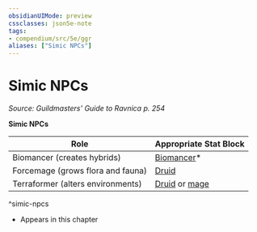```yaml
---
obsidianUIMode: preview
cssclasses: json5e-note
tags:
- compendium/src/5e/ggr
aliases: ["Simic NPCs"]
---
```

# Simic NPCs
*Source: Guildmasters' Guide to Ravnica p. 254* 

**Simic NPCs**

| Role | Appropriate Stat Block |
|------|------------------------|
| Biomancer (creates hybrids) | [Biomancer](/Systems/5e/bestiary/humanoid/biomancer-ggr.md)* |
| Forcemage (grows flora and fauna) | [Druid](/Systems/5e/bestiary/humanoid/druid.md) |
| Terraformer (alters environments) | [Druid](/Systems/5e/bestiary/humanoid/druid.md) or [mage](/Systems/5e/bestiary/humanoid/mage.md) |
^simic-npcs

* Appears in this chapter